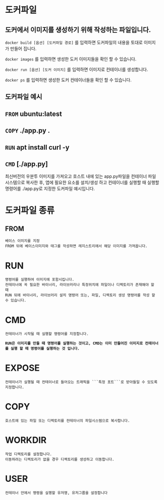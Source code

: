 # 도커파일
## 도커에서 이미지를 생성하기 위해 작성하는 파일입니다.


```docker build [옵션] [도커파일 경로]``` 를 입력하면 도커파일의 내용을 토대로 이미지가 만들어 집니다.

```docker images``` 를 입력하면 생성한 도커 이미지들을 확인 할 수 있습니다.

```docker run [옵션] [도커 이미지]``` 를 입력하면 이미지로 컨테이너를 생성합니다.

```docker ps``` 를 입력하면 생성한 도커 컨테이너들을 확인 할 수 있습니다.

## 도커파일 예시

## ```FROM``` ubuntu:latest
## ```COPY``` ./app.py .
## ```RUN``` apt install curl -y
## ```CMD``` [./app.py]

최신버전의 우분투 이미지를 가져오고 호스트 내에 있는 app.py파일을 컨테이너 파일 시스템으로 복사한 후, 앱에 필요한 요소를 설치/생성 하고 컨테이너를 실행할 때 실행할 명령어를 ./app.py로 지정한 도커파일 예시입니다.




# 도커파일 종류
 
## FROM
```
베이스 이미지를 지정        
FROM 뒤에 베이스이미지와 태그를 작성하면 레지스트리에서 해당 이미지를 가져옵니다.
```

# RUN
```
명령어를 실행하여 이미지에 포함시킵니다.
컨테이너에 꼭 필요한 바이너리, 라이브러리나 특정위치에 파일이나 디렉토리가 존재해야 할 때
RUN 뒤에 바이너리, 라이브러리 설치 명령어 또는, 파일, 디렉토리 생성 명령어를 작성 할 수 있습니다.
```

# CMD 
```
컨테이너가 시작될 때 실행할 명령어를 지정합니다.
```
**```RUN은 이미지를 만들 때 명령어를 실행하는 것이고, CMD는 이미 만들어진 이미지로 컨테이너를 실행 할 때 명령어를 실행하는 것 입니다. ```**

# EXPOSE
```
컨테이너가 실행될 때 컨테이너로 들어오는 트래픽을 ```특정 포트```로 받아들일 수 있도록 지정합니다.
```

# COPY
```
호스트에 있는 파일 또는 디렉토리를 컨테이너의 파일시스템으로 복사합니다.
```

# WORKDIR
```
작업 디렉토리를 설정합니다.
이동하려는 디렉토리가 없을 경우 디렉토리를 생성하고 이동합니다.
```
# USER
```
컨테이너 안에서 명령을 실행할 유저명, 유저그룹을 설정합니다
```



